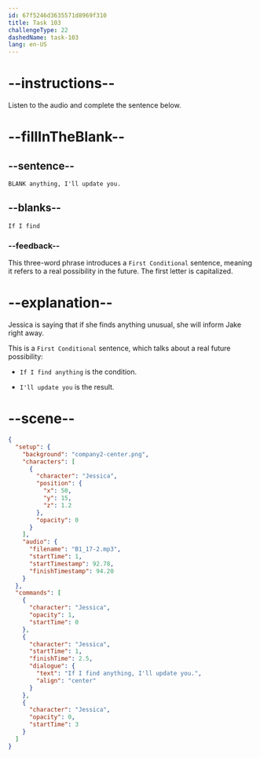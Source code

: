 ```yaml
---
id: 67f5246d3635571d8969f310
title: Task 103
challengeType: 22
dashedName: task-103
lang: en-US
---
```


<!-- (audio) Jessica: If I find anything, I'll update you. -->

# --instructions--

Listen to the audio and complete the sentence below.

# --fillInTheBlank--

## --sentence--

`BLANK anything, I'll update you.`

## --blanks--

`If I find`

### --feedback--

This three-word phrase introduces a `First Conditional` sentence, meaning it refers to a real possibility in the future. The first letter is capitalized.

# --explanation--

Jessica is saying that if she finds anything unusual, she will inform Jake right away.

This is a `First Conditional` sentence, which talks about a real future possibility:

- `If I find anything` is the condition.

- `I'll update you` is the result.

# --scene--

```json
{
  "setup": {
    "background": "company2-center.png",
    "characters": [
      {
        "character": "Jessica",
        "position": {
          "x": 50,
          "y": 15,
          "z": 1.2
        },
        "opacity": 0
      }
    ],
    "audio": {
      "filename": "B1_17-2.mp3",
      "startTime": 1,
      "startTimestamp": 92.78,
      "finishTimestamp": 94.20
    }
  },
  "commands": [
    {
      "character": "Jessica",
      "opacity": 1,
      "startTime": 0
    },
    {
      "character": "Jessica",
      "startTime": 1,
      "finishTime": 2.5,
      "dialogue": {
        "text": "If I find anything, I'll update you.",
        "align": "center"
      }
    },
    {
      "character": "Jessica",
      "opacity": 0,
      "startTime": 3
    }
  ]
}
```
